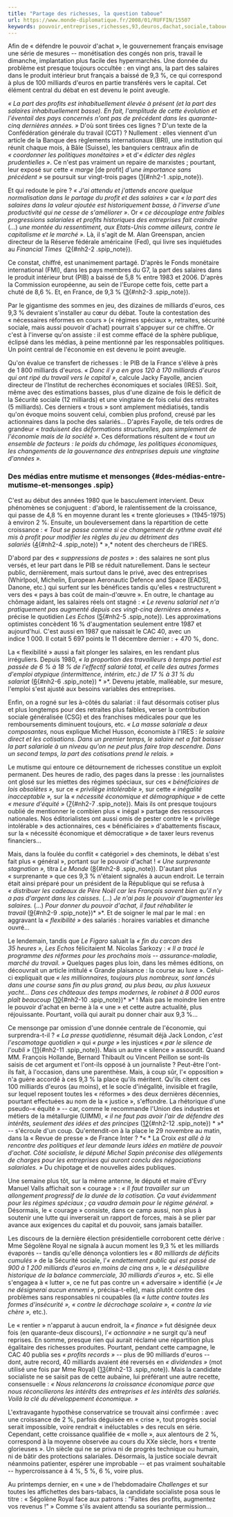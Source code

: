 ```yaml
---
title: "Partage des richesses, la question taboue"
url: https://www.monde-diplomatique.fr/2008/01/RUFFIN/15507
keywords: pouvoir,entreprises,richesses,93,deuros,dachat,sociale,taboue,dune,milliards,salaires,partage,travail,question
---
```

Afin de « défendre le pouvoir d'achat », le gouvernement français envisage une série de mesures -- monétisation des congés non pris, travail le dimanche, implantation plus facile des hypermarchés. Une donnée du problème est presque toujours occultée : en vingt ans, la part des salaires dans le produit intérieur brut français a baissé de 9,3 %, ce qui correspond à plus de 100 milliards d'euros en partie transférés vers le capital. Cet élément central du débat en est devenu le point aveugle.

*« La part des profits est inhabituellement élevée à présent (et la part des salaires inhabituellement basse). En fait, l'amplitude de cette évolution et l'éventail des pays concernés n'ont pas de précédent dans les quarante-cinq dernières années. »* D'où sont tirées ces lignes ? D'un texte de la Confédération générale du travail (CGT) ? Nullement : elles viennent d'un article de la Banque des règlements internationaux (BRI), une institution qui réunit chaque mois, à Bâle (Suisse), les banquiers centraux afin de *« coordonner les politiques monétaires »* et d'*« édicter des règles prudentielles »*. Ce n'est pas vraiment un repaire de marxistes ; pourtant, leur exposé sur cette *« marge* \[de profit\] *d'une importance sans précédent »* se poursuit sur vingt-trois pages ([1](/2008/01/RUFFIN/15507#nb2-1 "Luci Ellis et Kathryn Smith, « The global upward trend in the profit share », (...)"){#nh2-1 .spip_note}).

Et qui redoute le pire ? *« J'ai attendu et j'attends encore quelque normalisation dans le partage du profit et des salaires »* car *« la part des salaires dans la valeur ajoutée est historiquement basse, à l'inverse d'une productivité qui ne cesse de s'améliorer »*. Or *« ce découplage entre faibles progressions salariales et profits historiques des entreprises fait craindre* (\...) *une montée du ressentiment, aux Etats-Unis comme ailleurs, contre le capitalisme et le marché ».* Là, il s'agit de M. Alan Greenspan, ancien directeur de la Réserve fédérale américaine (Fed), qui livre ses inquiétudes au *Financial Times*  ([2](/2008/01/RUFFIN/15507#nb2-2 "Financial Times, Londres, 17 septembre 2007. Lire aussi La Tribune du même (...)"){#nh2-2 .spip_note}).

Ce constat, chiffré, est unanimement partagé. D'après le Fonds monétaire international (FMI), dans les pays membres du G7, la part des salaires dans le produit intérieur brut (PIB) a baissé de 5,8 % entre 1983 et 2006. D'après la Commission européenne, au sein de l'Europe cette fois, cette part a chuté de 8,6 %. Et, en France, de 9,3 % ([3](/2008/01/RUFFIN/15507#nb2-3 "Ou 8,4 %, selon l’Institut national de la statistique et des études (...)"){#nh2-3 .spip_note}).

Par le gigantisme des sommes en jeu, des dizaines de milliards d'euros, ces 9,3 % devraient s'installer au cœur du débat. Toute la contestation des « nécessaires réformes en cours » (« régimes spéciaux », retraites, sécurité sociale, mais aussi pouvoir d'achat) pourrait s'appuyer sur ce chiffre. Or c'est à l'inverse qu'on assiste : il est comme effacé de la sphère publique, éclipsé dans les médias, à peine mentionné par les responsables politiques. Un point central de l'économie en est devenu le point aveugle.

Qu'on évalue ce transfert de richesses : le PIB de la France s'élève à près de 1 800 milliards d'euros. *« Donc il y a en gros 120 à 170 milliards d'euros qui ont ripé du travail vers le capital »,* calcule Jacky Fayolle, ancien directeur de l'Institut de recherches économiques et sociales (IRES). Soit, même avec des estimations basses, plus d'une dizaine de fois le déficit de la Sécurité sociale (12 milliards) et une vingtaine de fois celui des retraites (5 milliards). Ces derniers « trous » sont amplement médiatisés, tandis qu'on évoque moins souvent celui, combien plus profond, creusé par les actionnaires dans la poche des salariés\... D'après Fayolle, de tels ordres de grandeur *« traduisent des déformations structurelles, pas simplement de l'économie mais de la société »*. Ces déformations résultent de *« tout un ensemble de facteurs : le poids du chômage, les politiques économiques, les changements de la gouvernance des entreprises depuis une vingtaine d'années ».*

### Des médias entre mutisme et mensonges {#des-médias-entre-mutisme-et-mensonges .spip}

C'est au début des années 1980 que le basculement intervient. Deux phénomènes se conjuguent : d'abord, le ralentissement de la croissance, qui passe de 4,8 % en moyenne durant les « trente glorieuses » (1945-1975) à environ 2 %. Ensuite, un bouleversement dans la répartition de cette croissance : *« Tout se passe comme si ce changement de rythme avait été mis à profit pour modifier les règles du jeu au détriment des salariés* ([4](/2008/01/RUFFIN/15507#nb2-4 "Samia Benallah, Pierre Concialdi, Michel Husson et Antoine Math, « Retraites  (...)"){#nh2-4 .spip_note}) * »,* notent des chercheurs de l'IRES.

D'abord par des *« suppressions de postes »* : des salaires ne sont plus versés, et leur part dans le PIB se réduit naturellement. Dans le secteur public, dernièrement, mais surtout dans le privé, avec des entreprises (Whirlpool, Michelin, European Aeronautic Defence and Space \[EADS\], Danone, etc.) qui surfent sur les bénéfices tandis qu'elles « restructurent » vers des « pays à bas coût de main-d'œuvre ». En outre, le chantage au chômage aidant, les salaires réels ont stagné : *« Le revenu salarial net n'a pratiquement pas augmenté depuis ces vingt-cinq dernières années »,* précise le quotidien *Les Echos* ([5](/2008/01/RUFFIN/15507#nb2-5 "Les Echos, Paris, 30 novembre 2007."){#nh2-5 .spip_note}). Les approximations optimistes concèdent 16 % d'augmentation seulement entre 1987 et aujourd'hui. C'est aussi en 1987 que naissait le CAC 40, avec un indice 1 000. Il cotait 5 697 points le 11 décembre dernier : + 470 %, donc.

La « flexibilité » aussi a fait plonger les salaires, en les rendant plus irréguliers. Depuis 1980, *« la proportion des travailleurs à temps partiel est passée de 6 % à 18 % de l'effectif salarié total, et celle des autres formes d'emploi atypique (intermittence, intérim, etc.) de 17 % à 31 % du salariat* ([6](/2008/01/RUFFIN/15507#nb2-6 "Le Monde, 30 novembre 2007."){#nh2-6 .spip_note}) * »*. Devenu jetable, malléable, sur mesure, l'emploi s'est ajusté aux besoins variables des entreprises.

Enfin, on a rogné sur les à-côtés du salariat : il faut désormais cotiser plus et plus longtemps pour des retraites plus faibles, verser la contribution sociale généralisée (CSG) et des franchises médicales pour que les remboursements diminuent toujours, etc. *« La masse salariale a deux composantes,* nous explique Michel Husson, économiste à l'IRES : *le salaire direct et les cotisations. Dans un premier temps, le salaire net a fait baisser la part salariale à un niveau qu'on ne peut plus faire trop descendre. Dans un second temps, la part des cotisations prend le relais. »*

Le mutisme qui entoure ce détournement de richesses constitue un exploit permanent. Des heures de radio, des pages dans la presse : les journalistes ont glosé sur les miettes des régimes spéciaux, sur ces *« bénéficiaires de lois obsolètes »,* sur ce *« privilège intolérable »,* sur cette *« inégalité inacceptable »,* sur la *« nécessité économique et démographique »* de cette *« mesure d'équité »* ([7](/2008/01/RUFFIN/15507#nb2-7 "Respectivement, Patrick Fluckiger dans L’Alsace, Mulhouse (1er novembre (...)"){#nh2-7 .spip_note}). Mais ils ont presque toujours oublié de mentionner le combien plus « inégal » partage des ressources nationales. Nos éditorialistes ont aussi omis de pester contre le « privilège intolérable » des actionnaires, ces « bénéficiaires » d'abattements fiscaux, sur la « nécessité économique et démocratique » de taxer leurs revenus financiers\...

Mais, dans la foulée du conflit « catégoriel » des cheminots, le débat s'est fait plus « général », portant sur le pouvoir d'achat ! *« Une surprenante stagnation »,* titra *Le Monde* ([8](/2008/01/RUFFIN/15507#nb2-8 "Le Monde, 30 novembre 2007."){#nh2-8 .spip_note}). D'autant plus « surprenante » que ces 9,3 % n'étaient signalés à aucun endroit. Le terrain était ainsi préparé pour un président de la République qui se refusa à *« distribuer les cadeaux de Père Noël car les Français savent bien qu'il n'y a pas d'argent dans les caisses.* (\...) *Je n'ai pas le pouvoir d'augmenter les salaires.* (\...) *Pour donner du pouvoir d'achat, il faut réhabiliter le travail* ([9](/2008/01/RUFFIN/15507#nb2-9 "M. Nicolas Sarkozy sur TF1 et France 2, 29 novembre 2007."){#nh2-9 .spip_note})* »*. Et de soigner le mal par le mal : en aggravant la *« flexibilité »* des salariés : horaires variables et dimanche ouvré\...

Le lendemain, tandis que *Le Figaro* saluait la *« fin du carcan des 35 heures »,* *Les Echos* félicitaient M. Nicolas Sarkozy : *« Il a tracé le programme des réformes pour les prochains mois -- assurance-maladie, marché du travail. »* Quelques pages plus loin, dans les mêmes éditions, on découvrait un article intitulé « Grande plaisance : la course au luxe ». Celui-ci expliquait que *« les millionnaires, toujours plus nombreux, sont lancés dans une course sans fin au plus grand, au plus beau, au plus luxueux yacht\... Dans ces châteaux des temps modernes, le robinet à 8 000 euros plaît beaucoup* ([10](/2008/01/RUFFIN/15507#nb2-10 "Les Echos, du vendredi 30 novembre, qui publiaient page suivante un papier (...)"){#nh2-10 .spip_note})* »* ! Mais pas le moindre lien entre le pouvoir d'achat en berne à la « une » et cette autre actualité, plus réjouissante. Pourtant, voilà qui aurait pu donner chair aux 9,3 %\...

Ce mensonge par omission d'une donnée centrale de l'économie, qui surprendra-t-il ? *« La presse quotidienne,* résumait déjà Jack London, *c'est l'escamotage quotidien »* qui *« purge »* les injustices *« par le silence de l'oubli »* ([11](/2008/01/RUFFIN/15507#nb2-11 "Jack London, Le Talon de fer (1908), Phébus, coll. « Libretto », Paris, (...)"){#nh2-11 .spip_note}). Mais un autre « silence » assourdit. Quand MM. François Hollande, Bernard Thibault ou Vincent Peillon se sont-ils saisis de cet argument et l'ont-ils opposé à un journaliste ? Peut-être l'ont-ils fait, à l'occasion, dans une parenthèse. Mais, à coup sûr, l'« opposition » n'a guère accordé à ces 9,3 % la place qu'ils méritent. Qu'ils citent ces 100 milliards d'euros (au moins), et le socle d'inégalité, invisible et fragile, sur lequel reposent toutes les « réformes » des deux dernières décennies, pourtant effectuées au nom de la « justice », s'effondre. La rhétorique d'une pseudo-« équité » -- car, comme le recommande l'Union des industries et métiers de la métallurgie (UIMM), *« il ne faut pas avoir l'air de défendre des intérêts, seulement des idées et des principes* ([12](/2008/01/RUFFIN/15507#nb2-12 "Marianne, Paris, 24 novembre 2007."){#nh2-12 .spip_note}) * »* -- s'écroule d'un coup. Qu'entendit-on à la place le 29 novembre au matin, dans la « Revue de presse » de France Inter ? *« * La Croix *est allé à la rencontre des politiques et leur demande leurs idées en matière de pouvoir d'achat. Côté socialiste, le député Michel Sapin préconise des allégements de charges pour les entreprises qui auront conclu des négociations salariales. »* Du chipotage et de nouvelles aides publiques.

Une semaine plus tôt, sur la même antenne, le député et maire d'Evry Manuel Valls affichait son « courage » : *« Il faut travailler sur un allongement progressif de la durée de la cotisation. Ça vaut évidemment pour les régimes spéciaux ; ça vaudra demain pour le régime général. »* Désormais, le « courage » consiste, dans ce camp aussi, non plus à soutenir une lutte qui inverserait un rapport de forces, mais à se plier par avance aux exigences du capital et du pouvoir, sans jamais batailler.

Les discours de la dernière élection présidentielle corroborent cette dérive : Mme Ségolène Royal ne signala à aucun moment les 9,3 % et les milliards évaporés -- tandis qu'elle dénonça volontiers les *« 80 milliards de déficits cumulés »* de la Sécurité sociale, l'*« endettement public qui est passé de 900 à 1 200 milliards d'euros en moins de cinq ans »,* le *« déséquilibre historique de la balance commerciale, 30 milliards d'euros »,* etc. Si elle s'engagea à « lutter », ce ne fut pas contre un « adversaire » identifié (*« Je ne désignerai aucun ennemi »,* précisa-t-elle), mais plutôt contre des problèmes sans responsables ni coupables (la *« lutte contre toutes les formes d'insécurité »,* *« contre le décrochage scolaire »,* *« contre la vie chère »,* etc.).

Le « rentier » n'apparut à aucun endroit, la *« finance »* fut désignée deux fois (en quarante-deux discours), l'*« actionnaire »* ne surgit qu'à neuf reprises. En somme, presque rien qui aurait réclamé une répartition plus égalitaire des richesses produites. Pourtant, pendant cette campagne, le CAC 40 publia ses *« profits records »* -- plus de 90 milliards d'euros -- dont, autre record, 40 milliards avaient été reversés en *« dividendes »* (mot utilisé une fois par Mme Royal) ([13](/2008/01/RUFFIN/15507#nb2-13 "Relevé effectué à partir du site Technologies du langage."){#nh2-13 .spip_note}). Mais la candidate socialiste ne se saisit pas de cette aubaine, lui préférant une autre recette, consensuelle : *« Nous relancerons la croissance économique parce que nous réconcilierons les intérêts des entreprises et les intérêts des salariés. Voilà la clé du développement économique. »*

L'extravagante hypothèse conservatrice se trouvait ainsi confirmée : avec une croissance de 2 %, parfois déguisée en « crise », tout progrès social serait impossible, voire rendrait « inéluctables » des reculs en série. Cependant, cette croissance qualifiée de « molle », aux alentours de 2 %, correspond à la moyenne observée au cours du XXe siècle, hors « trente glorieuses ». Un siècle qui ne se priva ni de progrès technique ou humain, ni de bâtir des protections salariales. Désormais, la justice sociale devrait néanmoins patienter, espérer une improbable -- et pas vraiment souhaitable -- hypercroissance à 4 %, 5 %, 6 %, voire plus.

Au printemps dernier, en « une » de l'hebdomadaire *Challenges* et sur toutes les affichettes des bars-tabacs, la candidate socialiste posa sous le titre : « Ségolène Royal face aux patrons : "Faites des profits, augmentez vos revenus !" » Comme s'ils avaient attendu sa souriante permission\...
